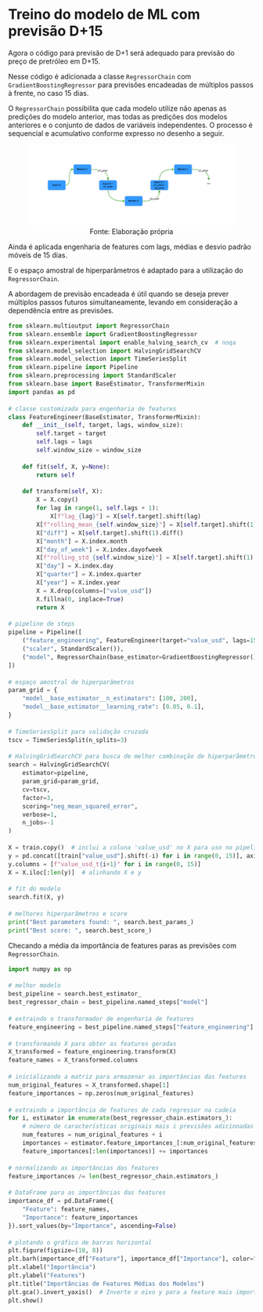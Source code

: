 # Treino do modelo de ML com previsão D+15

Agora o código para previsão de D+1 será adequado para previsão do preço de pretróleo em D+15.

Nesse código é adicionada a classe `RegressorChain` com `GradientBoostingRegressor` para previsões encadeadas de múltiplos passos à frente, no caso 15 dias. 

O `RegressorChain` possibilita que cada modelo utilize não apenas as predições do modelo anterior, mas todas as predições dos modelos anteriores e o conjunto de dados de variáveis independentes. O processo é sequencial e acumulativo conforme expresso no desenho a seguir.

<div align="center">
  <figure>
    <img src="regchain.png" alt="Desenho de funcionamento do RegressorChain">
    <figcaption>
      Fonte: Elaboração própria
    </figcaption>
  </figure>
</div>

Ainda é aplicada engenharia de features com lags, médias e desvio padrão móveis de 15 dias.

E o espaço amostral de hiperparâmetros é adaptado para a utilização do `RegressorChain`.

A abordagem de previsão encadeada é útil quando se deseja prever múltiplos passos futuros simultaneamente, levando em consideração a dependência entre as previsões.

```python
from sklearn.multioutput import RegressorChain
from sklearn.ensemble import GradientBoostingRegressor
from sklearn.experimental import enable_halving_search_cv  # noqa
from sklearn.model_selection import HalvingGridSearchCV
from sklearn.model_selection import TimeSeriesSplit
from sklearn.pipeline import Pipeline
from sklearn.preprocessing import StandardScaler
from sklearn.base import BaseEstimator, TransformerMixin
import pandas as pd

# classe customizada para engenharia de features
class FeatureEngineer(BaseEstimator, TransformerMixin):
    def __init__(self, target, lags, window_size):
        self.target = target
        self.lags = lags
        self.window_size = window_size

    def fit(self, X, y=None):
        return self

    def transform(self, X):
        X = X.copy()
        for lag in range(1, self.lags + 1):
            X[f"lag_{lag}"] = X[self.target].shift(lag)
        X[f"rolling_mean_{self.window_size}"] = X[self.target].shift(1).rolling(window=self.window_size).mean()
        X["diff"] = X[self.target].shift(1).diff()
        X["month"] = X.index.month
        X["day_of_week"] = X.index.dayofweek
        X[f"rolling_std_{self.window_size}"] = X[self.target].shift(1).rolling(window=self.window_size).std()
        X["day"] = X.index.day
        X["quarter"] = X.index.quarter
        X["year"] = X.index.year
        X = X.drop(columns=["value_usd"])
        X.fillna(0, inplace=True)
        return X

# pipeline de steps
pipeline = Pipeline([
    ("feature_engineering", FeatureEngineer(target="value_usd", lags=15, window_size=15)),
    ("scaler", StandardScaler()),
    ("model", RegressorChain(base_estimator=GradientBoostingRegressor()))
])

# espaço amostral de hiperparâmetros
param_grid = {
    "model__base_estimator__n_estimators": [100, 200],
    "model__base_estimator__learning_rate": [0.05, 0.1],
}

# TimeSeriesSplit para validação cruzada
tscv = TimeSeriesSplit(n_splits=3)

# HalvingGridSearchCV para busca de melhor combinação de hiperparâmetros
search = HalvingGridSearchCV(
    estimator=pipeline,
    param_grid=param_grid,
    cv=tscv,
    factor=3,
    scoring="neg_mean_squared_error",
    verbose=1,
    n_jobs=-1
)

X = train.copy()  # inclui a coluna 'value_usd' no X para uso no pipeline de feature engineering
y = pd.concat([train["value_usd"].shift(-i) for i in range(0, 15)], axis=1).dropna()  # criando as colunas para previsão de D+15
y.columns = [f"value_usd_t{i+1}" for i in range(0, 15)]
X = X.iloc[:len(y)]  # alinhando X e y

# fit do modelo
search.fit(X, y)

# melhores hiperparâmetros e score
print("Best parameters found: ", search.best_params_)
print("Best score: ", search.best_score_)
```

Checando a média da importância de features paras as previsões com `RegressorChain`.

```python
import numpy as np

# melhor modelo
best_pipeline = search.best_estimator_
best_regressor_chain = best_pipeline.named_steps["model"]

# extraindo o transformador de engenharia de features
feature_engineering = best_pipeline.named_steps["feature_engineering"]

# transformando X para obter as features geradas
X_transformed = feature_engineering.transform(X)
feature_names = X_transformed.columns

# inicializando a matriz para armazenar as importâncias das features
num_original_features = X_transformed.shape[1]
feature_importances = np.zeros(num_original_features)

# extraindo a importância de features de cada regressor na cadeia
for i, estimator in enumerate(best_regressor_chain.estimators_):
    # número de características originais mais i previsões adicionadas
    num_features = num_original_features + i
    importances = estimator.feature_importances_[:num_original_features]
    feature_importances[:len(importances)] += importances

# normalizando as importâncias das features
feature_importances /= len(best_regressor_chain.estimators_)

# DataFrame para as importâncias das features
importance_df = pd.DataFrame({
    "Feature": feature_names,
    "Importance": feature_importances
}).sort_values(by="Importance", ascending=False)

# plotando o gráfico de barras horizontal
plt.figure(figsize=(10, 8))
plt.barh(importance_df["Feature"], importance_df["Importance"], color="skyblue")
plt.xlabel("Importância")
plt.ylabel("Features")
plt.title("Importâncias de Features Médias dos Modelos")
plt.gca().invert_yaxis()  # Inverte o eixo y para a feature mais importante aparecer no topo
plt.show()
```
